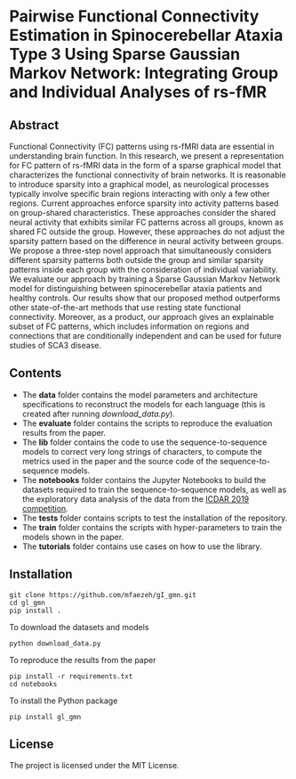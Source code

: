 # Pairwise Functional Connectivity Estimation in Spinocerebellar Ataxia Type 3 Using Sparse Gaussian Markov Network: Integrating Group and Individual Analyses of rs-fMR 

## Abstract

Functional Connectivity (FC) patterns using rs-fMRI data are essential in understanding brain function. In this research, we present a representation for FC pattern of rs-fMRI data in the form of a sparse graphical model that characterizes the functional connectivity of brain networks. It is reasonable to introduce sparsity into a graphical model, as neurological processes typically involve specific brain regions interacting with only a few other regions. Current approaches enforce sparsity into activity patterns based on group-shared characteristics. These approaches consider the shared neural activity that exhibits similar FC patterns across all groups, known as shared FC outside the group. However, these approaches do not adjust the sparsity pattern based on the difference in neural activity between groups. We propose a three-step novel approach that simultaneously considers different sparsity patterns both outside the group and similar sparsity patterns inside each group with the consideration of individual variability.
We evaluate our approach by training a Sparse Gaussian Markov Network model for distinguishing between spinocerebellar ataxia patients and healthy controls. Our results show that our proposed method outperforms other state-of-the-art methods that use resting state functional connectivity. Moreover, as a product, our approach gives an explainable subset of FC patterns, which includes information on regions and connections that are conditionally independent and can be used for future studies of SCA3 disease.


## Contents

* The **data** folder contains the model parameters and architecture specifications to reconstruct the models for each language (this is created after running *download_data.py*).
* The **evaluate** folder contains the scripts to reproduce the evaluation results from the paper.
* The **lib** folder contains the code to use the sequence-to-sequence models to correct very long strings of characters, to compute the metrics used in the paper and the source code of the sequence-to-sequence models.
* The **notebooks** folder contains the Jupyter Notebooks to build the datasets required to train the sequence-to-sequence models, as well as the exploratory data analysis of the data from the [ICDAR 2019 competition](https://sites.google.com/view/icdar2019-postcorrectionocr).
* The **tests** folder contains scripts to test the installation of the repository.
* The **train** folder contains the scripts with hyper-parameters to train the models shown in the paper.
* The **tutorials** folder contains use cases on how to use the library.

## Installation

    git clone https://github.com/mfaezeh/gI_gmn.git
    cd gl_gmn
    pip install .
    
To download the datasets and models

    python download_data.py
    
To reproduce the results from the paper

    pip install -r requirements.txt
    cd notebooks

To install the Python package

    pip install gl_gmn


## License

The project is licensed under the MIT License.